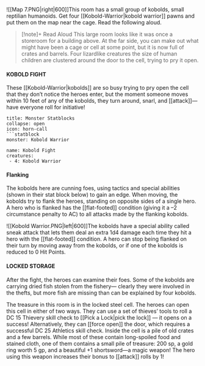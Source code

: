 
![[Map 7.PNG|right|600]]This room has a small group of kobolds, small reptilian humanoids. Get four [[Kobold-Warrior|kobold warrior]] pawns and put them on the map near the cage. Read the following aloud.

> [!note]+ Read Aloud
> This large room looks like it was once a storeroom for a building above. At the far side, you can make out what might have been a cage or cell at some point, but it is now full of crates and barrels. Four lizardlike creatures the size of human children are clustered around the door to the cell, trying to pry it open.

#### KOBOLD FIGHT 
These [[Kobold-Warrior|kobolds]] are so busy trying to pry open the cell that they don’t notice the heroes enter, but the moment someone moves within 10 feet of any of the kobolds, they turn around, snarl, and [[attack]]—have everyone roll for initiative!
```ad-tip
title: Monster Statblocks
collapse: open
icon: horn-call
```statblock
monster: Kobold Warrior
```

```encounter-table
name: Kobold Fight 
creatures:
 - 4: Kobold Warrior 
```


#### Flanking 
The kobolds here are cunning foes, using tactics and special abilities (shown in their stat block below) to gain an edge. When moving, the kobolds try to flank the heroes, standing on opposite sides of a single hero. A hero who is flanked has the [[flat-footed]] condition (giving it a –2 circumstance penalty to AC) to all attacks made by the flanking kobolds. 

![[Kobold Warrior.PNG|left|600]]The kobolds have a special ability called sneak attack that lets them deal an extra 1d4 damage each time they hit a hero with the [[flat-footed]] condition. A hero can stop being flanked on their turn by moving away from the kobolds, or if one of the kobolds is reduced to 0 Hit Points.

#### LOCKED STORAGE 
After the fight, the heroes can examine their foes. Some of the kobolds are carrying dried fish stolen from the fishery— clearly they were involved in the thefts, but more fish are missing than can be explained by four kobolds. 

The treasure in this room is in the locked steel cell. The heroes can open this cell in either of two ways. They can use a set of thieves’ tools to roll a DC 15 Thievery skill check to [[Pick a Lock|pick the lock]] — it opens on a success! Alternatively, they can [[force open]] the door, which requires a successful DC 25 Athletics skill check. Inside the cell is a pile of old crates and a few barrels. While most of these contain long-spoiled food and stained cloth, one of them contains a small pile of treasure: 200 sp, a gold ring worth 5 gp, and a beautiful +1 shortsword—a magic weapon! The hero using this weapon increases their bonus to [[attack]] rolls by 1! 









